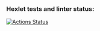 ### Hexlet tests and linter status:
[![Actions Status](https://github.com/pbuba/frontend-testing-react-project-lvl1/workflows/hexlet-check/badge.svg)](https://github.com/pbuba/frontend-testing-react-project-lvl1/actions)